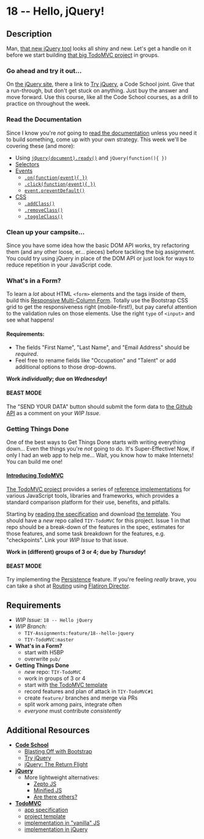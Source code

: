# 18 -- Hello, jQuery!

## Description

Man, [that new jQuery tool](http://jquery.com) looks all shiny and new. Let's get a handle on it before we start building [that big TodoMVC project](http://todomvc.com) in groups.

### Go ahead and try it out...

On [the jQuery site](http://jquery.com), there a link to [Try jQuery](http://try.jquery.com), a Code School joint. Give that a run-through, but don't get stuck on anything. Just buy the answer and move forward. Use this course, like all the Code School courses, as a drill to practice on throughout the week.

### Read the Documentation

Since I know you're _not_ going to [read the documentation](http://stackoverflow.com/questions/10925478/how-to-read-api-documentation-for-newbs) unless you need it to build something, come up with your own strategy. This week we'll be covering these (and more):

* Using [`jQuery(document).ready()`](http://api.jquery.com/ready/) and `jQuery(function(){ })`
* [Selectors](http://api.jquery.com/category/selectors/)
* [Events](http://api.jquery.com/category/events/)
  * [`.on(function(event){ })`](http://api.jquery.com/on/)
  * [`.click(function(event){ })`](http://api.jquery.com/click/)
  * [`event.preventDefault()`](http://api.jquery.com/event.preventDefault/)
* [CSS](http://api.jquery.com/category/css/)
  * [`.addClass()`](http://api.jquery.com/addClass/)
  * [`.removeClass()`](http://api.jquery.com/removeClass/)
  * [`.toggleClass()`](http://api.jquery.com/toggleClass/)

### Clean up your campsite...

Since you have some idea how the basic DOM API works, try refactoring them (and any other loose, er... pieces) before tackling the big assignment. You could try using jQuery in place of the DOM API or just look for ways to reduce repetition in your JavaScript code.

### What's in a Form?

To learn a _lot_ about HTML `<form>` elements and the tags inside of them, build this [Responsive Multi-Column Form](http://tympanus.net/Blueprints/ResponsiveMultiColumnForm/). Totally use the Bootstrap CSS grid to get the responsiveness right (mobile-first!), but pay careful attention to the validation rules on those elements. Use the right `type` of `<input>` and see what happens!

#### Requirements:

* The fields "First Name", "Last Name", and "Email Address" should be _required_.
* Feel free to rename fields like "Occupation" and "Talent" or add additional options to those drop-downs.

**Work _individually_; due on _Wednesday_!**

#### BEAST MODE

The "SEND YOUR DATA" button should submit the form data to [the Github API](http://developer.github.com/v3) as a comment on your _WIP Issue_.

### Getting Things Done

One of the best ways to Get Things Done starts with writing everything down... Even the things you're _not_ going to do. It's Super-Effective! Now, if only I had an web app to help me... Wait, you know how to make Internets! You can build me one!

#### [Introducing TodoMVC](http://todomvc.com)

[The TodoMVC project](http://github.com/tastejs/todomvc) provides a series of [reference implementations](http://en.wikipedia.org/wiki/Reference_implementation) for various JavaScript tools, libraries and frameworks, which provides a standard comparison platform for their use, benefits, and pitfalls.

Starting by [reading the specification](https://github.com/tastejs/todomvc/blob/master/app-spec.md) and download [the template](https://github.com/tastejs/todomvc-app-template/). You should have a _new_ repo called `TIY-TodoMVC` for this project. Issue 1 in that repo should be a break-down of the features in the spec, estimates for those features, and some task breakdown for the features, e.g. "checkpoints". Link your _WIP Issue_ to that issue.

**Work in (different) groups of 3 or 4; due by _Thursday_!**

#### BEAST MODE

Try implementing the [Persistence](https://github.com/tastejs/todomvc/blob/master/app-spec.md#persistence) feature. If you're feeling _really_ brave, you can take a shot at [Routing](https://github.com/tastejs/todomvc/blob/master/app-spec.md#routing) using [Flatiron Director](https://github.com/flatiron/director).

## Requirements

* _WIP Issue:_ `18 -- Hello jQuery`
* _WIP Branch:_
  * `TIY-Assignments:feature/18--hello-jquery`
  * `TIY-TodoMVC:master`
* **What's in a Form?**
  * start with H5BP
  * overwrite `pub/`
* **Getting Things Done**
  * _new_ repo: `TIY-TodoMVC`
  * work in groups of 3 or 4
  * start with [the TodoMVC template](https://github.com/tastejs/todomvc-app-template/)
  * record features and plan of attack in `TIY-TodoMVC#1`
  * create `feature/` branches and merge via PRs
  * split work among pairs, integrate often
  * _everyone_ must contribute _consistently_

## Additional Resources

* **[Code School](http://codeschoole.com)**
  * [Blasting Off with Bootstrap](https://www.codeschool.com/courses/blasting-off-with-bootstrap)
  * [Try jQuery](https://www.codeschool.com/courses/try-jquery)
  * [jQuery: The Return Flight](https://www.codeschool.com/courses/jquery-the-return-flight)
* **[jQuery](http://jquery.com)**
  * More lightweight alternatives:
    * [Zepto JS](http://zeptojs.com/)
    * [Minified JS](http://minifiedjs.com/)
    * [Are there others?](http://bit.ly/1uUhds0)
* **[TodoMVC](http://todomvc.com)**
  * [app specification](https://github.com/tastejs/todomvc/blob/master/app-spec.md)
  * [project template](https://github.com/tastejs/todomvc-app-template)
  * [implementation in "vanilla" JS](http://todomvc.com/examples/vanillajs/)
  * [implementation in jQuery](http://todomvc.com/examples/jquery/#/all)
